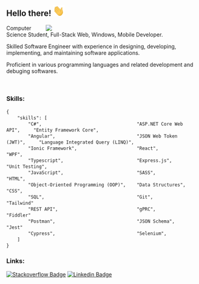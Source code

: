## Hello there! <img src="https://github.com/ssz360/ssz360/blob/main/images/Hi.gif?raw=true" width="30px"></h2>
[<img align="right" width="400" src="https://github-readme-stats.vercel.app/api/top-langs/?username=ssz360&layout=compact"/>](https://github.com/ssz360/)

Computer Science Student, Full-Stack Web, Windows, Mobile Developer.

Skilled Software Engineer with experience in designing, developing, implementing, and maintaining software applications. 

Proficient in various programming languages and related development and debuging softwares. 

<br/>

### Skills:

    {
        "skills": [
            "C#",                                   "ASP.NET Core Web API",     "Entity Framework Core",
            "Angular",                              "JSON Web Token (JWT)",     "Language Integrated Query (LINQ)",
            "Ionic Framework",                      "React",                    "WPF",
            "Typescript",                           "Express.js",               "Unit Testing",
            "JavaScript",                           "SASS",                     "HTML",
            "Object-Oriented Programming (OOP)",    "Data Structures",          "CSS",
            "SQL",                                  "Git",                      "Tailwind"
            "REST API",                             "gPRC",                     "Fiddler"
            "Postman",                              "JSON Schema",              "Jest"
            "Cypress",                              "Selenium",                 
        ]
    }
    
### Links:    
[![Stackoverflow Badge](https://img.shields.io/badge/Stack%20Overflow-f48024?style=flat&logo=stackoverflow&logoColor=white&link=https://stackoverflow.com/users/2735163/ssz)](https://stackoverflow.com/users/2735163/ssz) 
[![Linkedin Badge](https://img.shields.io/badge/Linkedin-0077b5?style=flat&logo=linkedin&link=https://www.linkedin.com/in/seyed-sajjad-zahedi/)](https://www.linkedin.com/in/seyed-sajjad-zahedi/)
